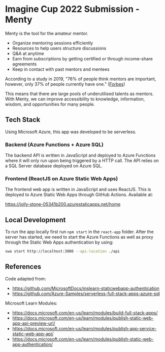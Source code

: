 # Imagine Cup 2022 Submission - Menty

Menty is the tool for the amateur mentor.

- Organize mentoring sessions efficiently
- Resources to help users structure discussions
- Q&A at anytime
- Earn from subscriptions by getting certified or through income-share agreements
- Keep in contact with past mentors and mentees

According to a study in 2019, "76% of people think mentors are important, however, only 37% of people currently have one." ([Forbes](https://www.forbes.com/sites/christinecomaford/2019/07/03/new-study-76-of-people-think-mentors-are-important-but-only-37-have-one/?sh=10f46e424329))

This means that there are large pools of underutilised talents as mentors. With Menty, we can improve accessibility to knowledge, information, wisdom, and opportunities for many people.

## Tech Stack

Using Microsoft Azure, this app was developed to be serverless.

### Backend (Azure Functions + Azure SQL)

The backend API is written in JavaScript and deployed to Azure Functions where it will only run upon being triggered by a HTTP call. The API relies on a SQL Server database deployed on Azure SQL.

### Frontend (ReactJS on Azure Static Web Apps)

The frontend web app is written in JavaScript and uses ReactJS. This is deployed to Azure Static Web Apps through GitHub Actions. Available at:

https://jolly-stone-05341b200.azurestaticapps.net/home

## Local Development

To run the app locally first run `npm start` in the `react-app` folder.
After the server has started, we need to start the Azure Functions as well as 
proxy through the Static Web Apps authentication by using:

```bash
swa start http://localhost:3000 --api-location ./api
```

## References

Code adapted from:
- https://github.com/MicrosoftDocs/mslearn-staticwebapp-authentication
- https://github.com/Azure-Samples/serverless-full-stack-apps-azure-sql

Microsoft Learn Modules:
- https://docs.microsoft.com/en-us/learn/modules/build-full-stack-apps/
- https://docs.microsoft.com/en-us/learn/modules/publish-static-web-app-api-preview-url/
- https://docs.microsoft.com/en-us/learn/modules/publish-app-service-static-web-app-api/
- https://docs.microsoft.com/en-us/learn/modules/publish-static-web-app-authentication/